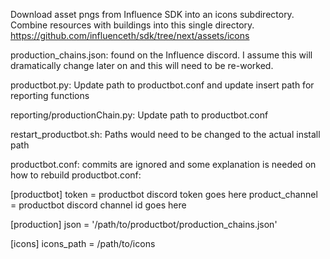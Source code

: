 Download asset pngs from Influence SDK into an icons subdirectory. Combine resources with buildings into this single directory.
https://github.com/influenceth/sdk/tree/next/assets/icons

production_chains.json: found on the Influence discord. I assume this will dramatically change later on and this will need to be re-worked.

productbot.py: Update path to productbot.conf and update insert path for reporting functions

reporting/productionChain.py: Update path to productbot.conf

restart_productbot.sh: Paths would need to be changed to the actual install path

productbot.conf: commits are ignored and some explanation is needed on how to rebuild productbot.conf:

[productbot]
token = productbot discord token goes here
product_channel = productbot discord channel id goes here

[production]
json = '/path/to/productbot/production_chains.json'

[icons]
icons_path = /path/to/icons
